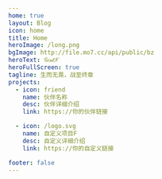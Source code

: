 ```yaml
---
home: true
layout: Blog
icon: home
title: Home
heroImage: /long.png
bgImage: http://file.mo7.cc/api/public/bz
heroText: 𝒢𝑜𝒹𝒳
heroFullScreen: true
tagline: 生而无畏，战至终章
projects:
  - icon: friend
    name: 伙伴名称
    desc: 伙伴详细介绍
    link: https://你的伙伴链接

  - icon: /logo.svg
    name: 自定义项目F
    desc: 自定义详细介绍
    link: https://你的自定义链接

footer: false
---
```

